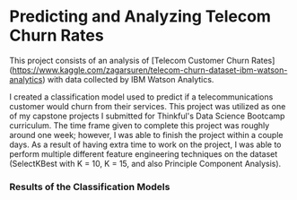# Predicting and Analyzing Telecom Churn Rates

This project consists of an analysis of [Telecom Customer Churn Rates] (https://www.kaggle.com/zagarsuren/telecom-churn-dataset-ibm-watson-analytics) with data collected by IBM Watson Analytics. 

I created a classification model used to predict if a telecommunications customer would churn from their services. This project was utilized as one of my capstone projects I submitted for Thinkful's Data Science Bootcamp curriculum. The time frame given to complete this project was roughly around one week; however, I was able to finish the project within a couple days. As a result of having extra time to work on the project, I was able to perform multiple different feature engineering techniques on the dataset (SelectKBest with K = 10, K = 15, and also Principle Component Analysis). 

### Results of the Classification Models
